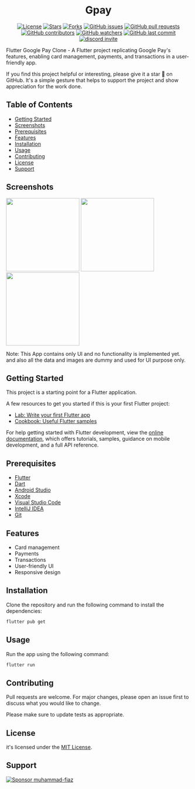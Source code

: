<div style="text-align: center;">

# Gpay 

[![License](https://img.shields.io/github/license/muhammad-fiaz/GpayApp-Flutter)](https://github.com/muhammad-fiaz/GpayApp-Flutter/blob/main/LICENSE)
[![Stars](https://img.shields.io/github/stars/muhammad-fiaz/GpayApp-Flutter)](https://github.com/muhammad-fiaz/GpayApp-Flutter/stargazers)
[![Forks](https://img.shields.io/github/forks/muhammad-fiaz/GpayApp-Flutter)](https://github.com/muhammad-fiaz/GpayApp-Flutter/network/members)
[![GitHub issues](https://img.shields.io/github/issues/muhammad-fiaz/GpayApp-Flutter)](https://github.com/muhammad-fiaz/GpayApp-Flutter/issues)
[![GitHub pull requests](https://img.shields.io/github/issues-pr/muhammad-fiaz/GpayApp-Flutter)](https://github.com/muhammad-fiaz/GpayApp-Flutter/pulls)
[![GitHub contributors](https://img.shields.io/github/contributors/muhammad-fiaz/GpayApp-Flutter)](https://github.com/muhammad-fiaz/GpayApp-Flutter/graphs/contributors)
[![GitHub watchers](https://img.shields.io/github/watchers/muhammad-fiaz/GpayApp-Flutter)](https://github.com/muhammad-fiaz/GpayApp-Flutter/watchers)
[![GitHub last commit](https://img.shields.io/github/last-commit/muhammad-fiaz/GpayApp-Flutter)](https://github.com/muhammad-fiaz/GpayApp-Flutter/commits/main)
<a href="https://discord.gg/uRkZ5cHf" target="_blank">
  <img
    src="https://dcbadge.limes.pink/api/server/https://discord.gg/uRkZ5cHf?style=shield"
    alt="discord invite"
  />
</a>
</div>


Flutter Google Pay Clone - A Flutter project replicating Google Pay's features, enabling card management, payments, and transactions in a user-friendly app.

If you find this project helpful or interesting, please give it a star 🌟 on GitHub. It's a simple gesture that helps to support the project and show appreciation for the work done.

## Table of Contents

- [Getting Started](#getting-started)
- [Screenshots](#screenshots)
- [Prerequisites](#prerequisites)
- [Features](#features)
- [Installation](#installation)
- [Usage](#usage)
- [Contributing](#contributing)
- [License](#license)
- [Support](#support)

## Screenshots

<img src="https://github.com/muhammad-fiaz/GpayApp-Flutter/assets/75434191/c590ed95-87a3-4c43-a72a-952f22d1b999" width="200"> <img src="https://github.com/muhammad-fiaz/GpayApp-Flutter/assets/75434191/ca8038d8-4d27-4554-9762-4dc879ba85c0" width="200"> <img src="https://github.com/muhammad-fiaz/GpayApp-Flutter/assets/75434191/22fc5f76-f7eb-4039-be14-4596f23efdda" width="200">


Note: This App contains only UI and no functionality is implemented yet. and also all the data and images are dummy and used for UI purpose only.

## Getting Started

This project is a starting point for a Flutter application.

A few resources to get you started if this is your first Flutter project:

- [Lab: Write your first Flutter app](https://docs.flutter.dev/get-started/codelab)
- [Cookbook: Useful Flutter samples](https://docs.flutter.dev/cookbook)

For help getting started with Flutter development, view the
[online documentation](https://docs.flutter.dev/), which offers tutorials,
samples, guidance on mobile development, and a full API reference.

## Prerequisites

- [Flutter](https://flutter.dev/docs/get-started/install)
- [Dart](https://dart.dev/get-dart)
- [Android Studio](https://developer.android.com/studio)
- [Xcode](https://developer.apple.com/xcode/)
- [Visual Studio Code](https://code.visualstudio.com/)
- [IntelliJ IDEA](https://www.jetbrains.com/idea/)
- [Git](https://git-scm.com/)

## Features

- Card management
- Payments
- Transactions
- User-friendly UI
- Responsive design

## Installation

Clone the repository and run the following command to install the dependencies:

```bash
flutter pub get
```

## Usage

Run the app using the following command:

```bash
flutter run
```

## Contributing

Pull requests are welcome. For major changes, please open an issue first to discuss what you would like to change.

Please make sure to update tests as appropriate.

## License

it's licensed under the [MIT License](LICENSE).

## Support

[![Sponsor muhammad-fiaz](https://img.shields.io/badge/Sponsor-%231EAEDB.svg?&style=for-the-badge&logo=GitHub-Sponsors&logoColor=white)](https://github.com/sponsors/muhammad-fiaz)


